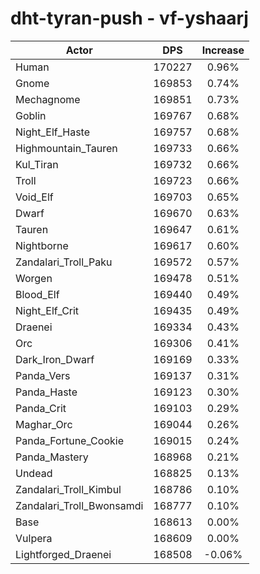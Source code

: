# dht-tyran-push - vf-yshaarj
| Actor | DPS | Increase |
|---|:---:|:---:|
|Human|170227|0.96%|
|Gnome|169853|0.74%|
|Mechagnome|169851|0.73%|
|Goblin|169767|0.68%|
|Night_Elf_Haste|169757|0.68%|
|Highmountain_Tauren|169733|0.66%|
|Kul_Tiran|169732|0.66%|
|Troll|169723|0.66%|
|Void_Elf|169703|0.65%|
|Dwarf|169670|0.63%|
|Tauren|169647|0.61%|
|Nightborne|169617|0.60%|
|Zandalari_Troll_Paku|169572|0.57%|
|Worgen|169478|0.51%|
|Blood_Elf|169440|0.49%|
|Night_Elf_Crit|169435|0.49%|
|Draenei|169334|0.43%|
|Orc|169306|0.41%|
|Dark_Iron_Dwarf|169169|0.33%|
|Panda_Vers|169137|0.31%|
|Panda_Haste|169123|0.30%|
|Panda_Crit|169103|0.29%|
|Maghar_Orc|169044|0.26%|
|Panda_Fortune_Cookie|169015|0.24%|
|Panda_Mastery|168968|0.21%|
|Undead|168825|0.13%|
|Zandalari_Troll_Kimbul|168786|0.10%|
|Zandalari_Troll_Bwonsamdi|168777|0.10%|
|Base|168613|0.00%|
|Vulpera|168609|0.00%|
|Lightforged_Draenei|168508|-0.06%|
